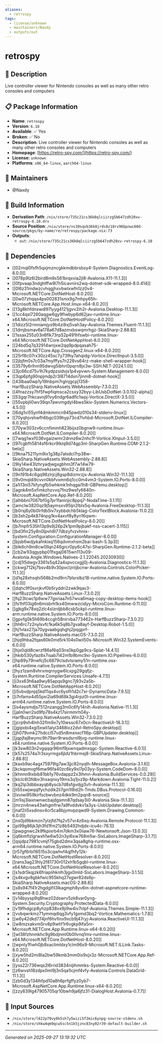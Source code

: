 ```yaml
---
aliases:
  - retrospy
tags:
  - license/unknown
  - maintainers/Naxdy
  - outputs/out
---
```


# retrospy

## 📝 Description

Live controller viewer for Nintendo consoles as well as many other retro consoles and computers

## 📋 Package Information

- **Name**: `retrospy`
- **Version**: `6.10`
- **Available**: ✅ Yes
- **Broken**: ✅ No
- **Description**: Live controller viewer for Nintendo consoles as well as many other retro consoles and computers
- **Homepage**: [https://retro-spy.com/](https://retro-spy.com/)
- **License**: `unknown`
- **Platforms**: `x86_64-linux`, `aarch64-linux`
## 👥 Maintainers

- @Naxdy


## 🔧 Build Information

- **Derivation Path**: `/nix/store/735c21cs36k0qlciirzg5b647zdh20xv-retrospy-6.10.drv`
- **Source Position**: `/nix/store/ns30sqxb36k8jrds8z18rv96bpnwc60d-source/pkgs/by-name/re/retrospy/package.nix:73`
- **Outputs**:
  - `out`:  `/nix/store/735c21cs36k0qlciirzg5b647zdh20xv-retrospy-6.10`

## 🔗 Dependencies

- [[02rnql0fsfh5qxjmzncgkkmdbbrsbsy4-System.Diagnostics.EventLog-8.0.0]]
- [[078p9lz6l2bird8m9x561brqxvia2jl8-Avalonia.X11-11.1.3]]
- [[0fpvaap3ndghlffw9l7h5icavnirs2wq-dotnet-sdk-wrapped-8.0.414]]
- [[0l6z31mdwzcvhqgjhxvbwlxwfn1zz0v4-Microsoft.NETCore.DotNetHost-8.0.20]]
- [[0w07zhqqs4ps002831snix9g7mhpy65h-Microsoft.NETCore.App.Host.linux-x64-8.0.20]]
- [[13g8khfdnxwdl97lyyg4121jgvv2ih2r-Avalonia.Desktop-11.1.3]]
- [[1cc4qsl7260aqgw6gy9flwbyp6d62jav-runtime.linux-x64.Microsoft.NETCore.DotNetHostPolicy-8.0.20]]
- [[1dizz5l2rmniamjys9b4zi8xj5vah3ay-Avalonia.Themes.Fluent-11.1.3]]
- [[1dmjbsmav6a178a67d8azmxbswqmrhgz-SkiaSharp-2.88.8]]
- [[1ssax255z03n6flk73rp52p491hfswbi-runtime.linux-x64.Microsoft.NETCore.DotNetAppHost-8.0.20]]
- [[24bd5q7q32914wnjxw2qq9pdpqasah75-Microsoft.NETCore.App.Crossgen2.linux-x64-8.0.20]]
- [[25rf8c07rx30zz45sc7y73fhy7ahqidg-Vortice.DirectInput-3.5.0]]
- [[2jbjfm0s7c03a7mylffys7n228vs64rz-make-shell-wrapper-hook]]
- [[3579y6rlhm95dwvg5ibhri0pqrn8jx3w-SSH.NET-2024.1.0]]
- [[3jc66cd75v1h7kydpzsidvjs1p4vpvwn-System.Management-8.0.0]]
- [[3qp6pfg90npjmdp2r3l8714dxn7jinm8-dotnet-hook]]
- [[43lbaa0wp1y19lnbpm7rglnjgcpj1358-HarfBuzzSharp.NativeAssets.WebAssembly-7.3.0.2]]
- [[4fnazzsy7hf5fwpfiqmsca2csxy32byy-LibUsbDotNet-3.0.102-alpha]]
- [[53gqr7hkcavnj91vy6ndgr6adflc1wpj-Vortice.DirectX-3.5.0]]
- [[55vpbjli0wv39qn7awvmgdyl4bws5kiv-System.Numerics.Vectors-4.5.0]]
- [[6dg1vi55ynf4dmkmmcn945pwdz010s34-stdenv-linux]]
- [[70yqhjvshwfh6bgc039hyp73cd7lvhbd-Microsoft.DotNet.ILCompiler-8.0.20]]
- [[70yw303zv6ccnfimmh823bijxz0bgnw9-runtime.linux-x64.Microsoft.DotNet.ILCompiler-8.0.20]]
- [[7wqg1wxf036vgaizwmr2dnnz6w2nhc1f-Vortice.XInput-3.5.0]]
- [[97cgbfh5814sf6rkcr9lklq9d74gp3nl-SharpGen.Runtime.COM-2.1.2-beta]]
- [[9kna75211ym9ix1g38p7alxdcl7rp38w-SkiaSharp.NativeAssets.WebAssembly-2.88.8]]
- [[9ly14w43lzhryadjwgxgbhm3f7w14w79-SkiaSharp.NativeAssets.Win32-2.88.8]]
- [[9n191b4c6gq98zlrjcj8gsp8dizmrzjs-Avalonia.Win32-11.1.3]]
- [[9v0mqldi9cvvn0kbfvxmn6q1cc0m4vm3-System.IO.Ports-8.0.0]]
- [[a1i13ni57kfyngfb5whkmk1nhqgai1h8-GBPemu.desktop]]
- [[agnk4m5xfimkzhzvvq7fnz9wsfy6840n-Microsoft.AspNetCore.App.Ref-8.0.20]]
- [[alhbbni7067bf0g7pr1faninjic8ppq7-NodaTime-3.1.11]]
- [[amclw3820qz9j5aymsxv95ljn2lblx5q-Avalonia.FreeDesktop-11.1.3]]
- [[b0rsj6y0b0lrfdb5iv7xybbdchb5klag-ColorTextBlock.Avalonia-11.0.2]]
- [[b3sh2p4k874npg1kv4axvf8y8yn16qwm-Microsoft.NETCore.DotNetHostPolicy-8.0.20]]
- [[b7mpfr535h13p9s9j26p2k1pm9pjbakf-nss-cacert-3.115]]
- [[bd3fin25y8n0lpvh8l77dbzyfvzvhnix-System.Configuration.ConfigurationManager-8.0.0]]
- [[bjsb6wdjykafnkixq156qdvmxhsm2bai-bash-5.3p3]]
- [[blk6ch9m8cw0llqn246grcr0py6c47si-SharpGen.Runtime-2.1.2-beta]]
- [[cb2w1l3qgypbp01fxgaj0615wn113v09-Avalonia.Angle.Windows.Natives-2.1.22045.20230930]]
- [[cdj1l5dwgv3361s5q42a4xpvccxgjj0j-Avalonia.Diagnostics-11.1.3]]
- [[ckwg712kj7bsv4b9v30pvclzriijbcnw-Avalonia.Controls.ColorPicker-11.1.3]]
- [[d1q28xhsqhi568b2md9rn7blsrslbz18-runtime.native.System.IO.Ports-8.0.0]]
- [[dqhc9f0svrjkvf0b5ryddri2zwk9qav3-HarfBuzzSharp.NativeAssets.Linux-7.3.0.2]]
- [[fq23lcwc1p6ww77gxriaa7n57wva6mag-copy-desktop-items-hook]]
- [[fs1hf03ig6n6misbrh1kx40mwwzcidyy-MicroCom.Runtime-0.11.0]]
- [[gjkg9x78xq2zlc4slzrdjbb8csb5ckpl-runtime.linux-arm.runtime.native.System.IO.Ports-8.0.0]]
- [[gpvfg0k5h69b4ccgh58nirvba773462x-HarfBuzzSharp-7.3.0.2]]
- [[hh6rc7z2nylsvfc1ka6k5q8b7gva8ayf-Desktop.Robot-1.5.0]]
- [[hj1vlax27ja70ygvaabgqhghj2pqgprf-HarfBuzzSharp.NativeAssets.macOS-7.3.0.2]]
- [[hjq9hba2fqas60k0md5rk104s0wil50s-Microsoft.Win32.SystemEvents-6.0.0]]
- [[hjx0qld8cwrzf86af6q03ns0kp0gp9cs-Splat-14.4.1]]
- [[hkib530yfaz8x7isab7l42m1b9bmc9xi-System.IO.Pipelines-6.0.0]]
- [[hp89y79nwfcj5c6879clsdvlsramy51n-runtime.osx-x64.runtime.native.System.IO.Ports-8.0.0]]
- [[hyz1zam8vhrxmqrnygw6lcxpg29gqfjz-System.Runtime.CompilerServices.Unsafe-4.7.1]]
- [[i3xx63h6aa9wy85apqs9gnc7j93v2a5b-Microsoft.NETCore.DotNetAppHost-8.0.20]]
- [[i5vbvdpnjq5kd11qx4vc6ysfh1d2c7xr-DynamicData-7.9.5]]
- [[i7nfamx4d55pxi2ia69d68k3gi4rpz0l-runtime.linux-arm64.runtime.native.System.IO.Ports-8.0.0]]
- [[is4aysmdjs7512nzangg3m0c6fy14nih-Avalonia.Native-11.1.3]]
- [[jaln0wri2sd9fp78s4kz17sirmmrh04y-HarfBuzzSharp.NativeAssets.Win32-7.3.0.2]]
- [[jcrp9xh4lnh32flm9x7y10wssc67x0cn-ReactiveUI-18.3.1]]
- [[jgipxbi4xgi5xwli1alyi3468ixz2dvl-RetroSpy.desktop]]
- [[jh079vmk27hdccl57vd5n8mxnxcf1l6p-GBPUpdater.desktop]]
- [[jqpjfaj8wymc9h79arr9rwsdsrnl9jvg-runtime.linux-x64.runtime.native.System.IO.Ports-8.0.0]]
- [[k3sw803n2vgqqqr96mf9jxwnqadmxqgc-System.Reactive-6.0.1]]
- [[k57s2574a7r3sxyrmgs6jldz1hbrmsj8-SkiaSharp.NativeAssets.Linux-2.88.8]]
- [[kaxb9ac4agx75979lg7aw3jjc82nyqlh-MessageBox.Avalonia-3.1.6]]
- [[kckqsmvgf6mw96fa40zc6ky9xl7p03yy-System.CodeDom-8.0.0]]
- [[khnnn9ixbib81bb1y76vdappz2x3lhmn-Avalonia.BuildServices-0.0.29]]
- [[klclc6l3fdbv3hxaqnxy19ms3q1jvz9p-Markdown.Avalonia.Tight-11.0.2]]
- [[kq2lp3dbbxayqb8yscb7d8sfgvdjg3vh-Avalonia-11.1.3]]
- [[li55swjwqqlfychzdik2li7gm1l9id2h-Tmds.DBus.Protocol-0.16.0]]
- [[lxviwi959kirfscbwvbnz4dkk9m2pqn8-source]]
- [[m1isj3laxnwnwcbajdgsmn87qdsay3i0-Avalonia.Skia-11.1.3]]
- [[mrzn4nws43whgmfrw7a9fvddvkv1a3ys-UsbUpdater.desktop]]
- [[naf2ii5xsdinsv4cr5ca8bjymvpzqwd9-System.Drawing.Common-6.0.0]]
- [[ns0jd9bkmzn7ylzjfd7fq2v57vr4z6xq-Avalonia.Remote.Protocol-11.1.3]]
- [[pi99g86jk3jh3fd1fm21z8b5492hdjdx-icu4c-76.1]]
- [[pwpgnwc2k9fkpixrb4m7dkm3x0iiaw76-Newtonsoft.Json-13.0.3]]
- [[q6kmflzlgrwxh1w6w52n3yi6xw768m5w-SixLabors.ImageSharp-3.1.7]]
- [[qsjdpz7981cvmjf75gbd2dmx3qsa8ghq-runtime.osx-arm64.runtime.native.System.IO.Ports-8.0.0]]
- [[r57gf6rbl16515s3cqwhvf4qjfhfy12k-Microsoft.NETCore.DotNetHostResolver-8.0.20]]
- [[rans3ag23hly2f81730r012xh1b5gqbl-runtime.linux-x64.Microsoft.NETCore.DotNetHostResolver-8.0.20]]
- [[s1sdr5kqjzk6friapiihknlh3jgx0mld-SixLabors.ImageSharp-3.1.5]]
- [[s4kvgv8gbkfwic955khq27sgwr82ds6p-SkiaSharp.NativeAssets.macOS-2.88.8]]
- [[s8s947f41r2hgdgifil3lkagmph8yv6m-dotnet-aspnetcore-runtime-wrapped-8.0.20]]
- [[v14byysp9q8hwz02dswrv5zk8var0yng-System.Security.Cryptography.ProtectedData-8.0.0]]
- [[v19fhdgcp8yhzp838vx9ji9w4iv7nlpf-Avalonia.Themes.Simple-11.1.3]]
- [[vvbqwrkmz71ymmqdlqg3vfy1gxmd3bq2-Vortice.Mathematics-1.7.8]]
- [[w6y42dkd774jnf6hvfinx9xcb9j47ryj-Avalonia.ReactiveUI-11.1.3]]
- [[w8mzxakvm5rv8p9whf1r6vgkp9ifa5nr-Microsoft.NETCore.App.Runtime.linux-x64-8.0.20]]
- [[wl38fzhnmkhc9g9bdjnml0b0llvnq1mv-runtime.linux-x64.Microsoft.NETCore.DotNetHost-8.0.20]]
- [[wpnly1fiwh0jb8xaclimldxy1clm96x9-Microsoft.NET.ILLink.Tasks-8.0.20]]
- [[xyw5hd2mi8la2bw59kmb3mm0ix9xjx3z-Microsoft.NETCore.App.Ref-8.0.20]]
- [[yss22r736wqs2l6rrid3834nijihmmks-System.Reactive-6.0.0]]
- [[z6wvsh18zdpx0ml9j3n5qa1icjmf4vfy-Avalonia.Controls.DataGrid-11.1.3]]
- [[zb0d3y134lhfpd10a8h6prfgffyz0yb7-Microsoft.AspNetCore.App.Runtime.linux-x64-8.0.20]]
- [[zzy839lg47905705qr10bwh9ja6jfz31-DialogHost.Avalonia-0.7.7]]

## 📁 Input Sources

- `/nix/store/l622p70vy8k5sh7y5wizi5f2mic6ynpg-source-stdenv.sh`
- `/nix/store/shkw4qm9qcw5sc5n1k5jznc83ny02r39-default-builder.sh`

---
*Generated on 2025-09-27 13:19:32 UTC*
